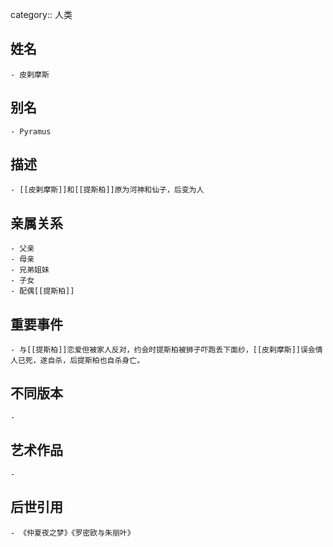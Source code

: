 category:: 人类
## 姓名
	- 皮剌摩斯
## 别名
	- Pyramus
## 描述
	- [[皮剌摩斯]]和[[提斯柏]]原为河神和仙子，后变为人
## 亲属关系
	- 父亲
	- 母亲
	- 兄弟姐妹
	- 子女
	- 配偶[[提斯柏]]
## 重要事件
	- 与[[提斯柏]]恋爱但被家人反对，约会时提斯柏被狮子吓跑丢下面纱，[[皮剌摩斯]]误会情人已死，遂自杀，后提斯柏也自杀身亡。
## 不同版本
	-
## 艺术作品
	-
## 后世引用
	- 《仲夏夜之梦》《罗密欧与朱丽叶》
